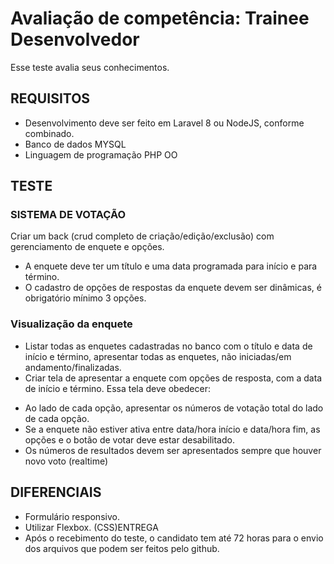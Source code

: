 # Avaliação de competência: Trainee Desenvolvedor

Esse teste avalia seus conhecimentos.

## REQUISITOS
- Desenvolvimento deve ser feito em Laravel 8 ou NodeJS, conforme combinado.
- Banco de dados MYSQL
- Linguagem de programação PHP OO
## TESTE
### SISTEMA DE VOTAÇÃO
Criar um back (crud completo de criação/edição/exclusão) com gerenciamento de enquete e opções.
- A enquete deve ter um título e uma data programada para início e para término.
- O cadastro de opções de respostas da enquete devem ser dinâmicas, é obrigatório mínimo 3 opções.
### Visualização da enquete
- Listar todas as enquetes cadastradas no banco com o título e data de início e término, apresentar todas as enquetes, não iniciadas/em andamento/finalizadas.
- Criar tela de apresentar a enquete com opções de resposta, com a data de início e término. Essa tela deve obedecer:
* Ao lado de cada opção, apresentar os números de votação total do lado de cada opção.
* Se a enquete não estiver ativa entre data/hora início e data/hora fim, as opções e o botão de votar deve estar desabilitado.
* Os números de resultados devem ser apresentados sempre que houver novo voto (realtime)
## DIFERENCIAIS
- Formulário responsivo.
- Utilizar Flexbox. (CSS)ENTREGA
- Após o recebimento do teste, o candidato tem até 72 horas para o envio dos arquivos que podem ser feitos pelo github.